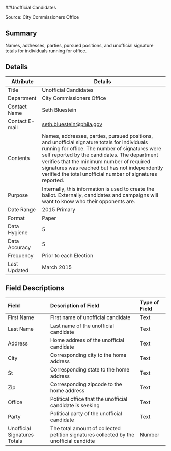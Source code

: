 ##Unofficial Candidates

Source: City Commissioners Office

Summary
--------------------------
Names, addresses, parties, pursued positions, and unofficial signature totals for individuals running for office.

Details
-----------------

| Attribute | Details |
| ---------- |--------------|
| Title | Unofficial Candidates |
| Department | City Commissioners Office |
| Contact Name | Seth Bluestein |
| Contact E-mail | seth.bluestein@phila.gov |
| Contents | Names, addresses, parties, pursued positions, and unofficial signature totals for individuals running for office. The number of signatures were self reported by the candidates. The department verifies that the minimum number of required signatures was reached but has not independently verified the total unofficial number of signatures reported.|
| Purpose | Internally, this information is used to create the ballot. Externally, candidates and campaigns will want to know who their opponents are. |
| Date Range | 2015 Primary |
| Format | Paper |
| Data Hygiene | 5 |
| Data Accuracy | 5 |
| Frequency	| Prior to each Election |
| Last Updated	| March 2015 |

Field Descriptions
--------------------------

|Field|Description of Field|Type of Field|
|:----|:-------------------|:------------|
|First Name|First name of unofficial candidate|Text|
|Last Name|Last name of the unofficial candidate|Text|
|Address|Home address of the unofficial candidate|Text|
|City|Corresponding city to the home address|Text|
|St|Corresponding state to the home address|Text|
|Zip|Corresponding zipcode to the home address|Text|
|Office|Political office that the unofficial candidate is seeking|Text|
|Party|Political party of the unofficial candidate|Text|
|Unofficial Signatures Totals|The total amount of collected petition signatures collected by the unofficial candidte|Number|
